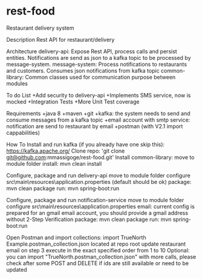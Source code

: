 # rest-food
Restaurant delivery system

Description
Rest API for restaurant/delivery

Architecture
delivery-api: Expose Rest API, process calls and persist entities. Notifications are send as json to a kafka topic to be processed by message-system.
message-system: Process notifications to restaurants and customers. Consumes json notifications from kafka topic
common-library: Common classes used for communication purpose between modules

To do List
+Add security to delivery-api
+Implements SMS service, now is mocked
+Integration Tests
+More Unit Test coverage

Requirements
+java 8
+maven
+git
+kafka: the system needs to send and consume messages from a kafka topic
+email account with smtp service: notification are send to restaurant by email
+postman (with V2.1 import cappabilities)

How To
Install and run kafka (if you already have one skip this): https://kafka.apache.org/
Clone repo: 'git clone git@github.com:mmassigoge/rest-food.git'
Install common-library:
	move to module folder
	install: mvn clean install
	
Configure, package and run delivery-api
	move to module folder
	configure src\main\resources\application.properties (default should be ok)
	package: mvn clean package
	run: mvn spring-boot:run
	
Configure, package and run notification-service
	move to module folder
	configure src\main\resources\application.properties
		email: current config is prepared for an gmail email account, you should provide a gmail address without 2-Step Verification
	package: mvn clean package
	run: mvn spring-boot:run

Open Postman and import collections:
	import TrueNorth Example.postman_collection.json located at repo root
	update restaurant email on step 3
	execute in the exact specified order from 1 to 10
	Optional: you can import "TrueNorth.postman_collection.json" with more calls, please check after some POST and DELETE if ids are still available or need to be updated
	